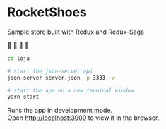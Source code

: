 # RocketShoes

Sample store built with Redux and Redux-Saga 

:shoe:
:boot:
:sandal:
:high_heel:

```sh
cd loja

# start the json-server api
json-server server.json -p 3333 -w

# start the app on a new terminal window
yarn start
```

Runs the app in development mode.<br>
Open [http://localhost:3000](http://localhost:3000) to view it in the browser.